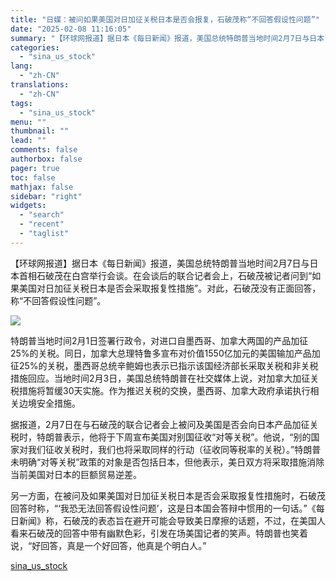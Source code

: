 ```yaml
---
title: "日媒：被问如果美国对日加征关税日本是否会报复，石破茂称“不回答假设性问题”"
date: "2025-02-08 11:16:05"
summary: "【环球网报道】据日本《每日新闻》报道，美国总统特朗普当地时间2月7日与日本..."
categories:
  - "sina_us_stock"
lang:
  - "zh-CN"
translations:
  - "zh-CN"
tags:
  - "sina_us_stock"
menu: ""
thumbnail: ""
lead: ""
comments: false
authorbox: false
pager: true
toc: false
mathjax: false
sidebar: "right"
widgets:
  - "search"
  - "recent"
  - "taglist"
---
```


【环球网报道】据日本《每日新闻》报道，美国总统特朗普当地时间2月7日与日本首相石破茂在白宫举行会谈。在会谈后的联合记者会上，石破茂被记者问到“如果美国对日加征关税日本是否会采取报复性措施”。对此，石破茂没有正面回答，称“不回答假设性问题”。

![](//n.sinaimg.cn/spider20250208/216/w620h396/20250208/aada-c4c5f313f2cda450d7cafa49a76a97f5.png)

特朗普当地时间2月1日签署行政令，对进口自墨西哥、加拿大两国的产品加征25%的关税。同日，加拿大总理特鲁多宣布对价值1550亿加元的美国输加产品加征25%的关税，墨西哥总统辛鲍姆也表示已指示该国经济部长采取关税和非关税措施回应。当地时间2月3日，美国总统特朗普在社交媒体上说，对加拿大加征关税措施将暂缓30天实施。作为推迟关税的交换，墨西哥、加拿大政府承诺执行相关边境安全措施。

据报道，2月7日在与石破茂的联合记者会上被问及美国是否会向日本产品加征关税时，特朗普表示，他将于下周宣布美国对别国征收“对等关税”。他说，“别的国家对我们征收关税时，我们也将采取同样的行动（征收同等税率的关税）。”特朗普未明确“对等关税”政策的对象是否包括日本，但他表示，美日双方将采取措施消除当前美国对日本的巨额贸易逆差。

另一方面，在被问及如果美国对日加征关税日本是否会采取报复性措施时，石破茂回答时称，“‘我恐无法回答假设性问题’，这是日本国会答辩中惯用的一句话。”《每日新闻》称，石破茂的表态旨在避开可能会导致美日摩擦的话题，不过，在美国人看来石破茂的回答中带有幽默色彩，引发在场美国记者的笑声。特朗普也笑着说，“好回答，真是一个好回答，他真是个明白人。”

[sina_us_stock](https://finance.sina.com.cn/jjxw/2025-02-08/doc-ineitvck6726043.shtml)

